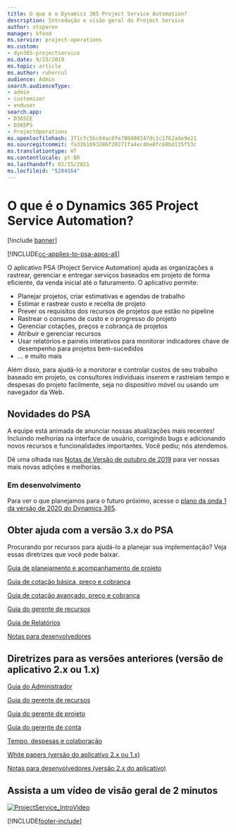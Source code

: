 ```yaml
---
title: O que é o Dynamics 365 Project Service Automation?
description: Introdução e visão geral do Project Service
author: stsporen
manager: kfend
ms.service: project-operations
ms.custom:
- dyn365-projectservice
ms.date: 9/23/2019
ms.topic: article
ms.author: ruhercul
audience: Admin
search.audienceType:
- admin
- customizer
- enduser
search.app:
- D365CE
- D365PS
- ProjectOperations
ms.openlocfilehash: 371cfc5bc04ac0fe780400247dc1c1762ade9e21
ms.sourcegitcommit: fa32b1893286f20271fa4ec4be8fc68bd135f53c
ms.translationtype: HT
ms.contentlocale: pt-BR
ms.lasthandoff: 02/15/2021
ms.locfileid: "5284164"
---
```

# <a name="what-is-dynamics-365-project-service-automation"></a>O que é o Dynamics 365 Project Service Automation?

[!include [banner](../includes/psa-now-project-operations.md)]

[!INCLUDE[cc-applies-to-psa-apps-all](../includes/cc-applies-to-psa-apps-all.md)]

O aplicativo PSA (Project Service Automation) ajuda as organizações a rastrear, gerenciar e entregar serviços baseados em projeto de forma eficiente, da venda inicial até o faturamento. O aplicativo permite:

- Planejar projetos, criar estimativas e agendas de trabalho
- Estimar e rastrear custo e receita de projeto
- Prever os requisitos dos recursos de projetos que estão no pipeline
- Rastrear o consumo de custo e o progresso do projeto
- Gerenciar cotações, preços e cobrança de projetos
- Atribuir e gerenciar recursos
- Usar relatórios e painéis interativos para monitorar indicadores chave de desempenho para projetos bem-sucedidos
- ... e muito mais

Além disso, para ajudá-lo a monitorar e controlar custos de seu trabalho baseado em projeto, os consultores individuais inserem e rastreiam tempo e despesas do projeto facilmente, seja no dispositivo móvel ou usando um navegador da Web.

## <a name="whats-new-in-psa"></a>Novidades do PSA
A equipe está animada de anunciar nossas atualizações mais recentes! Incluindo melhorias na interface de usuário, corrigindo bugs e adicionando novos recursos e funcionalidades importantes. Você pediu; nós atendemos.

Dê uma olhada nas [Notas de Versão de outubro de 2019](https://docs.microsoft.com/dynamics365-release-plan/2019wave2/index) para ver nossas mais novas adições e melhorias.

### <a name="in-development"></a>Em desenvolvimento
Para ver o que planejamos para o futuro próximo, acesse o [plano da onda 1 da versão de 2020 do Dynamics 365](https://docs.microsoft.com/dynamics365-release-plan/2020wave1/index).

## <a name="get-help-with-psa-version-3x"></a>Obter ajuda com a versão 3.x do PSA
Procurando por recursos para ajudá-lo a planejar sua implementação? Veja essas diretrizes que você pode baixar.

 [Guia de planejamento e acompanhamento de projeto](../psa/implementation-guides/project-planning-tracking.md)

 [Guia de cotação básica, preço e cobrança](../psa/implementation-guides/begin-quoting-pricing-billing.md)

 [Guia de cotação avançado, preço e cobrança](../psa/implementation-guides/adv-quoting-pricing-billing.md)

 [Guia do gerente de recursos](../psa/implementation-guides/resource-management-guide.md)

 [Guia de Relatórios](../psa/implementation-guides/reporting-guide.md)

 [Notas para desenvolvedores](../psa/developer-guides/overview-dev-notes-v3.x.md)

## <a name="guidance-for-earlier-versions-app-version-2x-or-1x"></a>Diretrizes para as versões anteriores (versão de aplicativo 2.x ou 1.x)
 [Guia do Administrador](../psa/admin-guide.md)

 [Guia do gerente de recursos](../psa/resource-manager-guide.md)

 [Guia do gerente de projeto](../psa/project-manager-guide.md)

 [Guia do gerente de conta](../psa/account-manager-guide.md)

 [Tempo, despesas e colaboração](../psa/time-expense-collaboration-guide.md)

 [White papers (versão do aplicativo 2.x ou 1.x)](../psa/white-papers.md)

 [Notas para desenvolvedores (versão 2.x do aplicativo)](../psa/developer-guides/add-custom-qoi-forms-v2.x.md)

 ## <a name="watch-a-2-minute-overview-video"></a>Assista a um vídeo de visão geral de 2 minutos
 <a name="heroArea"></a> [![ProjectService_IntroVideo](../psa/media/project-service-intro-video.png "ProjectService_IntroVideo")](https://go.microsoft.com/fwlink/p/?LinkId=799457)




[!INCLUDE[footer-include](../includes/footer-banner.md)]
